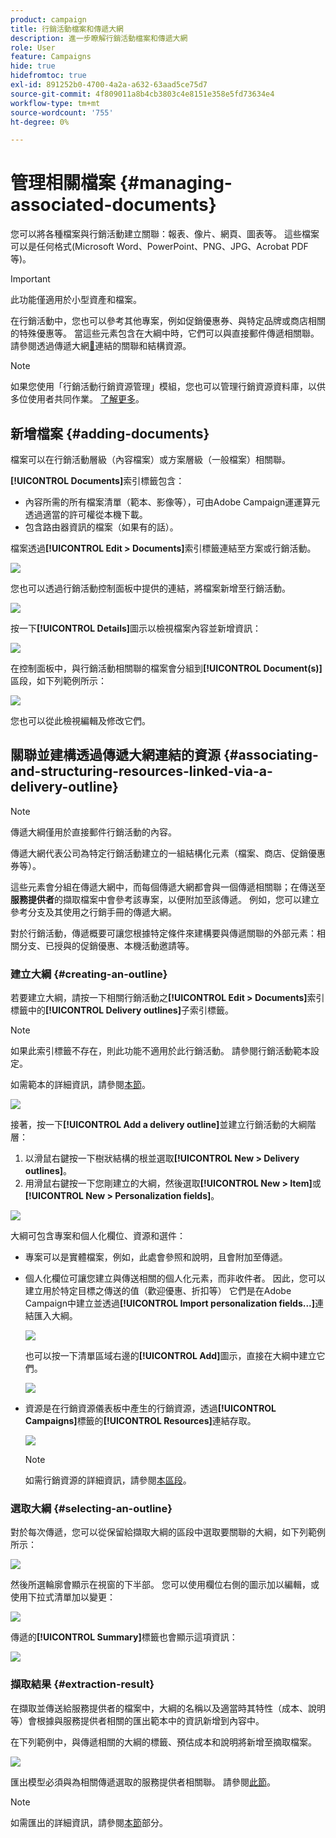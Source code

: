 ```yaml
---
product: campaign
title: 行銷活動檔案和傳遞大網
description: 進一步瞭解行銷活動檔案和傳遞大網
role: User
feature: Campaigns
hide: true
hidefromtoc: true
exl-id: 891252b0-4700-4a2a-a632-63aad5ce75d7
source-git-commit: 4f809011a8b4cb3803c4e8151e358e5fd73634e4
workflow-type: tm+mt
source-wordcount: '755'
ht-degree: 0%

---
```


# 管理相關檔案 {#managing-associated-documents}

您可以將各種檔案與行銷活動建立關聯：報表、像片、網頁、圖表等。 這些檔案可以是任何格式(Microsoft Word、PowerPoint、PNG、JPG、Acrobat PDF等)。

>[!IMPORTANT]
>
>此功能僅適用於小型資產和檔案。

在行銷活動中，您也可以參考其他專案，例如促銷優惠券、與特定品牌或商店相關的特殊優惠等。 當這些元素包含在大綱中時，它們可以與直接郵件傳遞相關聯。 請參閱透過傳遞大網[&#128279;](#associating-and-structuring-resources-linked-via-a-delivery-outline)連結的關聯和結構資源。

>[!NOTE]
>
>如果您使用「行銷活動行銷資源管理」模組，您也可以管理行銷資源資料庫，以供多位使用者共同作業。 [了解更多](../../mrm/using/managing-marketing-resources.md)。

## 新增檔案 {#adding-documents}

檔案可以在行銷活動層級（內容檔案）或方案層級（一般檔案）相關聯。

**[!UICONTROL Documents]**&#x200B;索引標籤包含：

* 內容所需的所有檔案清單（範本、影像等），可由Adobe Campaign運運算元透過適當的許可權從本機下載。
* 包含路由器資訊的檔案（如果有的話）。

檔案透過&#x200B;**[!UICONTROL Edit > Documents]**&#x200B;索引標籤連結至方案或行銷活動。

![](assets/s_ncs_user_op_add_document.png)

您也可以透過行銷活動控制面板中提供的連結，將檔案新增至行銷活動。

![](assets/add_a_document_in_op.png)

按一下&#x200B;**[!UICONTROL Details]**&#x200B;圖示以檢視檔案內容並新增資訊：

![](assets/s_ncs_user_op_add_document_details.png)

在控制面板中，與行銷活動相關聯的檔案會分組到&#x200B;**[!UICONTROL Document(s)]**&#x200B;區段，如下列範例所示：

![](assets/s_ncs_user_op_edit_document.png)

您也可以從此檢視編輯及修改它們。

## 關聯並建構透過傳遞大網連結的資源 {#associating-and-structuring-resources-linked-via-a-delivery-outline}

>[!NOTE]
>
>傳遞大綱僅用於直接郵件行銷活動的內容。

傳遞大網代表公司為特定行銷活動建立的一組結構化元素（檔案、商店、促銷優惠券等）。

這些元素會分組在傳遞大網中，而每個傳遞大網都會與一個傳遞相關聯；在傳送至&#x200B;**服務提供者**&#x200B;的擷取檔案中會參考該專案，以便附加至該傳遞。 例如，您可以建立參考分支及其使用之行銷手冊的傳遞大網。

對於行銷活動，傳遞概要可讓您根據特定條件來建構要與傳遞關聯的外部元素：相關分支、已授與的促銷優惠、本機活動邀請等。

### 建立大綱 {#creating-an-outline}

若要建立大綱，請按一下相關行銷活動之&#x200B;**[!UICONTROL Edit > Documents]**&#x200B;索引標籤中的&#x200B;**[!UICONTROL Delivery outlines]**&#x200B;子索引標籤。

>[!NOTE]
>
>如果此索引標籤不存在，則此功能不適用於此行銷活動。 請參閱行銷活動範本設定。
>   
>如需範本的詳細資訊，請參閱[本節](../../campaign/using/marketing-campaign-templates.md#campaign-templates)。

![](assets/s_ncs_user_op_composition_link.png)

接著，按一下&#x200B;**[!UICONTROL Add a delivery outline]**&#x200B;並建立行銷活動的大綱階層：

1. 以滑鼠右鍵按一下樹狀結構的根並選取&#x200B;**[!UICONTROL New > Delivery outlines]**。
1. 用滑鼠右鍵按一下您剛建立的大綱，然後選取&#x200B;**[!UICONTROL New > Item]**&#x200B;或&#x200B;**[!UICONTROL New > Personalization fields]**。

![](assets/s_ncs_user_op_add_composition.png)

大綱可包含專案和個人化欄位、資源和選件：

* 專案可以是實體檔案，例如，此處會參照和說明，且會附加至傳遞。
* 個人化欄位可讓您建立與傳送相關的個人化元素，而非收件者。 因此，您可以建立用於特定目標之傳送的值（歡迎優惠、折扣等） 它們是在Adobe Campaign中建立並透過&#x200B;**[!UICONTROL Import personalization fields...]**&#x200B;連結匯入大綱。

  ![](assets/s_ncs_user_op_add_composition_field.png)

  也可以按一下清單區域右邊的&#x200B;**[!UICONTROL Add]**&#x200B;圖示，直接在大綱中建立它們。

  ![](assets/s_ncs_user_op_add_composition_field_button.png)

* 資源是在行銷資源儀表板中產生的行銷資源，透過&#x200B;**[!UICONTROL Campaigns]**&#x200B;標籤的&#x200B;**[!UICONTROL Resources]**&#x200B;連結存取。

  ![](assets/s_ncs_user_mkg_resource_ovv.png)

  >[!NOTE]
  >
  >如需行銷資源的詳細資訊，請參閱[本區段](../../mrm/using/managing-marketing-resources.md)。

### 選取大綱 {#selecting-an-outline}

對於每次傳遞，您可以從保留給擷取大綱的區段中選取要關聯的大綱，如下列範例所示：

![](assets/s_ncs_user_op_select_composition.png)

然後所選輪廓會顯示在視窗的下半部。 您可以使用欄位右側的圖示加以編輯，或使用下拉式清單加以變更：

![](assets/s_ncs_user_op_select_composition_b.png)

傳遞的&#x200B;**[!UICONTROL Summary]**&#x200B;標籤也會顯示這項資訊：

![](assets/s_ncs_user_op_select_composition_c.png)

### 擷取結果 {#extraction-result}

在擷取並傳送給服務提供者的檔案中，大綱的名稱以及適當時其特性（成本、說明等）會根據與服務提供者相關的匯出範本中的資訊新增到內容中。

在下列範例中，與傳遞相關的大綱的標籤、預估成本和說明將新增至摘取檔案。

![](assets/s_ncs_user_op_composition_in_export_template.png)

匯出模型必須與為相關傳遞選取的服務提供者相關聯。 請參閱[此節](../../campaign/using/providers-stocks-and-budgets.md#creating-service-providers-and-their-cost-structures)。

>[!NOTE]
>
>如需匯出的詳細資訊，請參閱[本節](../../platform/using/get-started-data-import-export.md)部分。
